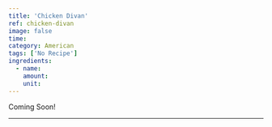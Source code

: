 ```yaml
---
title: 'Chicken Divan'
ref: chicken-divan
image: false
time: 
category: American
tags: ['No Recipe']
ingredients:
  - name: 
    amount: 
    unit: 
---
```


Coming Soon!

---

